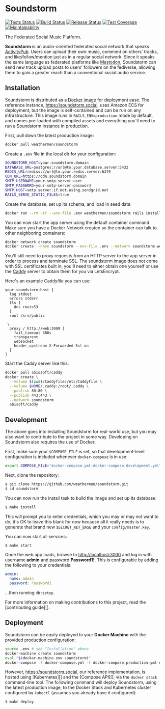 # Soundstorm

[![Tests Status](https://github.com/weathermen/soundstorm/workflows/Tests/badge.svg)][ci]
[![Build Status](https://github.com/weathermen/soundstorm/workflows/Build/badge.svg)][ci]
[![Release Status](https://github.com/weathermen/soundstorm/workflows/Release/badge.svg)][ci]
[![Test Coverage](https://api.codeclimate.com/v1/badges/bc1fd5c8bb8b54b1da49/test_coverage)](https://codeclimate.com/github/weathermen/soundstorm/test_coverage)
[![Maintainability](https://api.codeclimate.com/v1/badges/bc1fd5c8bb8b54b1da49/maintainability)](https://codeclimate.com/github/weathermen/soundstorm/maintainability)

The Federated Social Music Platform.

**Soundstorm** is an audio-oriented federated social network that speaks
[ActivityPub][]. Users can upload their own music, comment on others'
tracks, and like/follow/mention just as in a regular social network.
Since it speaks the same language as federated platforms like
[Mastodon][], Soundstorm can send new track upload posts to users'
followers on the fediverse, allowing them to gain a greater reach than a
conventional social audio service.

## Installation

Soundstorm is distributed as a [Docker image][] for deployment ease. The
reference instance, https://soundstorm.social, uses Amazon ECS for
deployment, but the image is self-contained and can be run on any
infrastructure. This image runs in `RAILS_ENV=production` mode by
default, and comes pre-loaded with compiled assets and everything you'll
need to run a Soundstorm instance in production.

First, pull down the latest production image:

```bash
docker pull weathermen/soundstorm
```

Create a `.env` file in the local dir for your configuration:

```bash
SOUNDSTORM_HOST=your.soundstorm.domain
DATABASE_URL=postgres://url@to.your.database.server:5432
REDIS_URL=rediss://url@to.your.redis.server:6379
CDN_URL=https://cdn.soundstorm.domain
SMTP_USERNAME=your-smtp-server-user
SMTP_PASSWORD=your-smtp-server-password
SMTP_HOST=smtp.server.if.not.using.sendgrid.net
RAILS_SERVE_STATIC_FILES=true
```

Create the database, set up its schema, and load in seed data:

```bash
docker run --rm -it --env-file .env weathermen/soundstorm rails install
```

You can now start the app server using the default container command.
Make sure you have a Docker Network created so the container can talk to
other neighboring containers:

```bash
docker network create soundstorm
docker create --name soundstorm --env-file .env --network soundstorm weathermen/soundstorm
```

You'll still need to proxy requests from an HTTP server to the app
server in order to process and terminate SSL. The soundstorm image does
not come with SSL certificates built in, you'll need to either obtain
one yourself or use the [Caddy][] server to obtain them for you via
LetsEncrypt.

Here's an example Caddyfile you can use:

```caddy
your.soundstorm.host {
  log stdout
  errors stderr
  tls {
    dns route53
  }
  root /srv/public

 \
  proxy / http://web:3000 {
    fail_timeout 300s
    transparent
    websocket
    header_upstream X-Forwarded-Ssl on
  }
}
```

Start the Caddy server like this:

```bash
docker pull abiosoft/caddy
docker create \
  --volume $(pwd)/Caddyfile:/etc/Caddyfile \
  --volume $HOME/.caddy:/root/.caddy \
  --publish 80:80 \
  --publish 443:443 \
  --network soundstorm
  abisoft/caddy
```

## Development

The above goes into installing Soundstorm for real-world use, but you
may also want to contribute to the project in some way. Developing on
Soundstorm also requires the use of Docker.

First, make sure your `$COMPOSE_FILE` is set, so that development-level
configuration is included whenever `docker-compose` is in use:

```bash
export COMPOSE_FILE="docker-compose.yml:docker-compose.development.yml"
```

Next, clone the repository:

```bash
$ git clone https://github.com/weathermen/soundstorm.git
$ cd soundstorm
```

You can now run the install task to build the image and set up its
database:

```bash
$ make install
```

This will prompt you to enter credentials, which you may or may not want
to do, it's OK to leave this blank for now because all it really needs
is to generate that brand new `$SECRET_KEY_BASE` and your
`config/master.key`.

You can now start all services:

```bash
$ make start
```

Once the web app loads, browse to <http://localhost:3000> and log in with
username **admin** and password **Password1!**. This is configurable by
adding the following to your credentials:

```yaml
admin:
  name: admin
  password: Password1
```

...then running `db:setup`.

For more information on making contributions to this project, read the
[contributing guide][].

## Deployment

Soundstorm can be easily deployed to your **Docker Machine** with the
provided production configuration:

```bash
source .env # see "Installation" above
docker-machine create soundstorm
eval "$(docker-machine env soundstorm)"
docker-compose -f docker-compose.yml -f docker-compose.production.yml up
```

However, https://soundstorm.social, our reference implementation, is
hosted using [Kubernetes][] and the [Compose API][], via the `docker stack`
command-line tool. The following command will deploy Soundstorm, using
the latest production image, to the Docker Stack and Kubernetes cluster
configured by `kubectl` (assumes you already have it configured):

```bash
$ make deploy
```

[ActivityPub]: https://www.w3.org/TR/activitypub/
[Mastodon]: https://joinmastodon.org
[Docker]: https://www.docker.com/
[Docker image]: https://cloud.docker.com/u/weathermen/repository/docker/weathermen/soundstorm
[Caddy]: https://caddyserver.com
[puma-dev]: https://github.com/puma/puma-dev
[ci]: https://github.com/weathermen/soundstorm/actions

